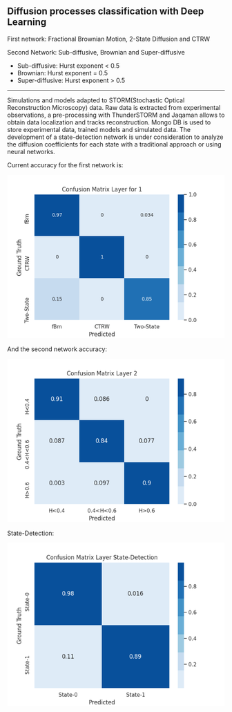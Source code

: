 ## Diffusion processes classification with Deep Learning 

First network: Fractional Brownian Motion, 2-State Diffusion and CTRW

Second Network: Sub-diffusive, Brownian and Super-diffusive 
* Sub-diffusive: Hurst exponent < 0.5
* Brownian: Hurst exponent = 0.5
* Super-diffusive: Hurst exponent > 0.5
---
Simulations and models adapted to STORM(Stochastic Optical Reconstruction Microscopy) data.
Raw data is extracted from experimental observations, a pre-processing with ThunderSTORM and Jaqaman allows to obtain data localization and tracks reconstruction. 
Mongo DB is used to store experimental data, trained models and simulated data.
The development of a state-detection network is under consideration to analyze the diffusion coefficients for each state with a traditional approach or using neural networks.

Current accuracy for the first network is:

![Image](models/Figure_1.png)

And the second network accuracy:

![Image](models/conf_matlayer2.png)


State-Detection: 

![Image](models/State-Detection_net.png)
